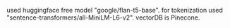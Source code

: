 used huggingface free model "google/flan-t5-base". for tokenization used "sentence-transformers/all-MiniLM-L6-v2". vectorDB is Pinecone.
